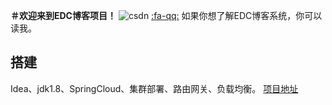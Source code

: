 **＃欢迎来到EDC博客项目！**
![csdn](https://github.com/guodongxiaren/README/raw/master/img/csdn.png "csdn")
[:fa-qq:](http://www.baidu.com ":fa-qq:")
如果你想了解EDC博客系统，你可以读我。

## 搭建

Idea、jdk1.8、SpringCloud、集群部署、路由网关、负载均衡。
[项目地址](https://github.com/573834746/spring_cloud_parent)
